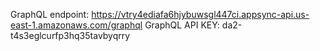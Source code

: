 GraphQL endpoint: https://vtry4ediafa6hjybuwsgl447ci.appsync-api.us-east-1.amazonaws.com/graphql
GraphQL API KEY: da2-t4s3eglcurfp3hq35tavbyqrry
